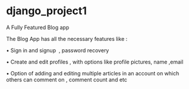 # django_project1

A Fully Featured Blog app

The Blog App has all the necessary features like : 

• Sign in and signup  , password recovery 

• Create and edit profiles , with options like profile pictures, name ,email 

• Option of adding and editing multiple articles in an account on which others can comment on , comment count and etc
